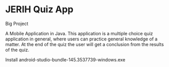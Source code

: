 # JERIH Quiz App

Big Project

A Mobile Application in Java. This application is a multiple choice quiz application in general, where users can practice general knowledge of a matter. At the end of the quiz the user will get a conclusion from the results of the quiz.

Install android-studio-bundle-145.3537739-windows.exe
